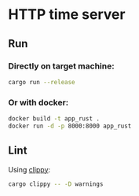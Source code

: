 # HTTP time server

## Run

### Directly on target machine:

```bash
cargo run --release
```

### Or with docker:

```bash
docker build -t app_rust .
docker run -d -p 8000:8000 app_rust
```

## Lint

Using [clippy](https://github.com/rust-lang/rust-clippy):

```bash
cargo clippy -- -D warnings
```
